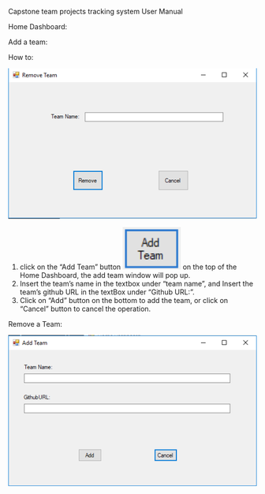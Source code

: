 Capstone team projects tracking system
User Manual

Home Dashboard:

Add a team:

How to:

![add Team](https://github.com/nlturner2/CS690-Project/blob/master/removeTeam.png)

1. click on the “Add Team” button ![add Team Button](https://github.com/nlturner2/CS690-Project/blob/master/AddTeamButton.png) on the top of the Home Dashboard, the add team window will pop up.
2. Insert the team’s name in the textbox under “team name”, and Insert the team’s github URL in the textBox under “Github URL:”.
3. Click on “Add” button on the bottom to add the team, or click on “Cancel” button to cancel the operation. 

Remove a Team:



![Remove Team](https://github.com/nlturner2/CS690-Project/blob/master/addTeam.png)
